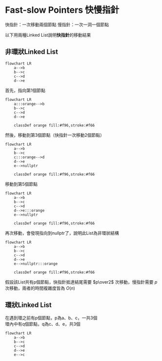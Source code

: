 # Fast-slow Pointers 快慢指針

快指針：一次移動兩個節點
慢指針：一次一洞一個節點

以下用兩種Linked List說明**快指針**的移動結果

## 非環狀Linked List

```mermaid
flowchart LR
    a-->b
    b-->c
    c-->d
    d-->e
```

首先，指向第1個節點

```mermaid
flowchart LR
    a:::orange-->b
    b-->c
    c-->d
    d-->e

    classDef orange fill:#f96,stroke:#f66
```

然後，移動到第3個節點（快指針一次移動2個節點）

```mermaid
flowchart LR
    a-->b
    b-->c
    c:::orange-->d
    d-->e
    e-->nullptr

    classDef orange fill:#f96,stroke:#f66
```

移動到第5個節點

```mermaid
flowchart LR
    a-->b
    b-->c
    c-->d
    d-->e:::orange
    e-->nullptr

    classDef orange fill:#f96,stroke:#f66
```

再次移動，會發現指向到nullptr了，說明此List為非環狀結構

```mermaid
flowchart LR
    a-->b
    b-->c
    c-->d
    d-->e
    e-->nullptr:::orange

    classDef orange fill:#f96,stroke:#f66
```

假設該List共有p個節點，快指針抵達結尾需要 $p\over2$ 次移動，慢指針需要 $p$ 次移動，兩者的時間複雜度皆為 $O(n)$

## 環狀Linked List

在遇到環之前有p個節點，p為a、b、c，一共3個  
環內中有q個節點，q為c、d、e，共3個

```mermaid
flowchart LR
    a-->b
    b-->c
    c-->d
    d-->e
    e-->c
```